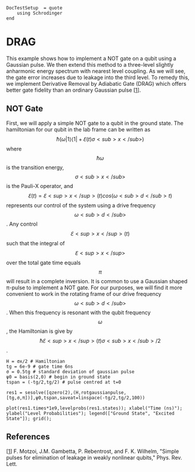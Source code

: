 ```@meta
DocTestSetup  = quote
    using Schrodinger
end
```

# DRAG

This example shows how to implement a NOT gate on a qubit using a Gaussian pulse. We then extend this method to a three-level slightly anharmonic energy spectrum with nearest level coupling. As we will see, the gate error increases due to leakage into the third level. To remedy this, we implement Derivative Removal by Adiabatic Gate (DRAG) which offers better gate fidelity than an ordinary Gaussian pulse \[[1]].

## NOT Gate

First, we will apply a simple NOT gate to a qubit in the ground state. The hamiltonian for our qubit in the lab frame can be written as $$ħ(ω|1⟩⟨1|+ℇ(t)σ<sub>x</sub>)$$ where $$ħω$$ is the transition energy, $$σ<sub>x</sub>$$ is the Pauli-X operator, and $$ℇ(t)=ℇ<sup>x</sup>(t)cos(ω<sub>d</sub>t)$$ represents our control of the system using a drive frequency $$ω<sub>d</sub>$$. Any control $$ℇ<sup>x</sup>(t)$$ such that the integral of $$ℇ<sup>x</sup>$$ over the total gate time equals $$π$$ will result in a complete inversion. It is common to use a Gaussian shaped π-pulse to implement a NOT gate. For our purposes, we will find it more convenient to work in the rotating frame of our drive frequency $$ω<sub>d</sub>$$. When this frequency is resonant with the qubit frequency $$ω$$, the Hamiltonian is give by $$ħℇ<sup>x</sup>(t)σ<sub>x</sub>/2$$.

```jldoctest example1
H = σx/2 # Hamiltonian
tg = 6e-9 # gate time 6ns
σ = 0.5tg # standard deviation of gaussian pulse
ψ0 = basis(2,0) # begin in ground state
tspan = (-tg/2,tg/2) # pulse centred at t=0

res1 = sesolve([qzero(2),(H,rotgaussianpulse,[tg,σ,π])],ψ0,tspan,saveat=linspace(-tg/2,tg/2,100))

plot(res1.times*1e9,levelprobs(res1.states)); xlabel("Time (ns)"); ylabel("Level Probabilities"); legend(["Ground State", "Excited State"]); grid();
```

## References

\[[1]] F. Motzoi, J.M. Gambetta, P. Rebentrost, and F. K. Wilhelm, "Simple pulses for elimination of leakage in weakly nonlinear qubits," Phys. Rev. Lett.

[1]: http://dx.doi.org/10.1103/PhysRevLett.103.110501
